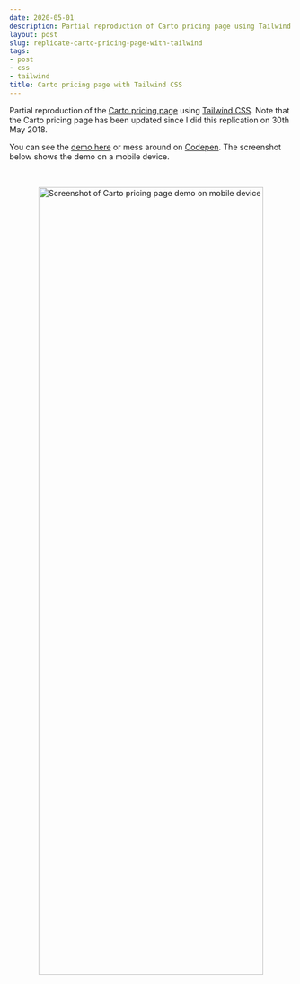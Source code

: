 ```yaml
---
date: 2020-05-01
description: Partial reproduction of Carto pricing page using Tailwind CSS
layout: post
slug: replicate-carto-pricing-page-with-tailwind
tags:
- post
- css
- tailwind
title: Carto pricing page with Tailwind CSS
---
```


Partial reproduction of the [Carto pricing page](https://carto.com/pricing/) using [Tailwind CSS](https://tailwindcss.com/). Note that the Carto pricing page has been updated since I did this replication on 30th May 2018.

You can see the <a href="/carto-pricing-page-using-tailwind-css/index.html" target="_blank">demo here</a> or mess around on [Codepen](https://codepen.io/ScottWhittaker/pen/bKNprr). The screenshot below shows the demo on a mobile device.

<div style="display: flex; justify-content: center; padding-top: 2rem;">
  <img alt="Screenshot of Carto pricing page demo on mobile device" width="400" height="1400" src="/posts/carto-pricing-page.png">
</div>

